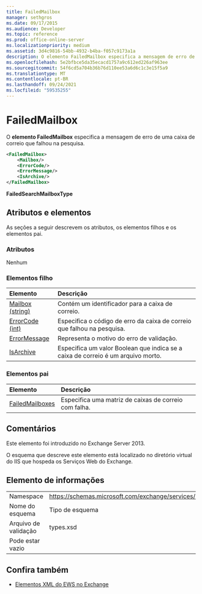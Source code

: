 ```yaml
---
title: FailedMailbox
manager: sethgros
ms.date: 09/17/2015
ms.audience: Developer
ms.topic: reference
ms.prod: office-online-server
ms.localizationpriority: medium
ms.assetid: 3d4c9816-54bb-4932-b4ba-f057c9173a1a
description: O elemento FailedMailbox especifica a mensagem de erro de uma caixa de correio que falhou na pesquisa.
ms.openlocfilehash: 5e2bfbce5da35ecacd1757a9c612ed226af963ee
ms.sourcegitcommit: 54f6cd5a704b36b76d110ee53a6d6c1c3e15f5a9
ms.translationtype: MT
ms.contentlocale: pt-BR
ms.lasthandoff: 09/24/2021
ms.locfileid: "59535255"
---
```

# <a name="failedmailbox"></a>FailedMailbox

O **elemento FailedMailbox** especifica a mensagem de erro de uma caixa de correio que falhou na pesquisa. 
  
```XML
<FailedMailbox>
    <Mailbox/>
    <ErrorCode/>
    <ErrorMessage/>
    <IsArchive/>
</FailedMailbox>
```

 **FailedSearchMailboxType**
## <a name="attributes-and-elements"></a>Atributos e elementos

As seções a seguir descrevem os atributos, os elementos filhos e os elementos pai.
  
### <a name="attributes"></a>Atributos

Nenhum
  
### <a name="child-elements"></a>Elementos filho

|**Elemento**|**Descrição**|
|:-----|:-----|
|[Mailbox (string)](mailbox-string.md) <br/> |Contém um identificador para a caixa de correio.  <br/> |
|[ErrorCode (int)](errorcode-int.md) <br/> |Especifica o código de erro da caixa de correio que falhou na pesquisa.  <br/> |
|[ErrorMessage](errormessage.md) <br/> |Representa o motivo do erro de validação.  <br/> |
|[IsArchive](isarchive.md) <br/> |Especifica um valor Boolean que indica se a caixa de correio é um arquivo morto.  <br/> |
   
### <a name="parent-elements"></a>Elementos pai

|**Elemento**|**Descrição**|
|:-----|:-----|
|[FailedMailboxes](failedmailboxes.md) <br/> |Especifica uma matriz de caixas de correio com falha.  <br/> |
   
## <a name="remarks"></a>Comentários

Este elemento foi introduzido no Exchange Server 2013.
  
O esquema que descreve este elemento está localizado no diretório virtual do IIS que hospeda os Serviços Web do Exchange.
  
## <a name="element-information"></a>Elemento de informações

|||
|:-----|:-----|
|Namespace  <br/> |https://schemas.microsoft.com/exchange/services/2006/types  <br/> |
|Nome do esquema  <br/> |Tipo de esquema  <br/> |
|Arquivo de validação  <br/> |types.xsd  <br/> |
|Pode estar vazio  <br/> ||
   
## <a name="see-also"></a>Confira também



- [Elementos XML do EWS no Exchange](ews-xml-elements-in-exchange.md)

